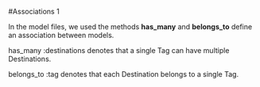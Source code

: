 #Associations 1 

In the model files, we used the methods **has_many** and **belongs_to** define an association between models.

has_many :destinations denotes that a single Tag can have multiple Destinations.

belongs_to :tag denotes that each Destination belongs to a single Tag.
